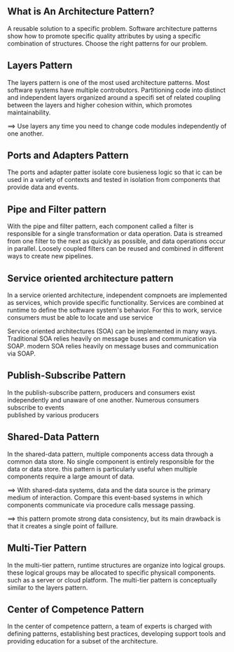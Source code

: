 ## What is An Architecture Pattern?

A reusable solution to a specific problem. Software
architecture patterns show how to promote specific quality attributes
by using a specific combination of structures. Choose the right
patterns for our problem.


## Layers Pattern

The layers pattern is one of the most used architecture patterns.
Most software systems have multiple controbutors. Partitioning code
into distinct and independent layers organized around a specifi set of
related coupling between the layers and higher cohesion within,
which promotes maintainability.

==> Use layers any time you need to change code modules independently of
one another.


## Ports and Adapters Pattern

The ports and adapter patter isolate core busieness logic so that ic
can be used in a variety of contexts and tested in isolation from
components that provide data and events.


## Pipe and Filter pattern

With the pipe and filter pattern, each component called a filter is
responsible for a single transformation or data operation. Data
is streamed from one filter to the next as quickly as possible,
and data operations occur in parallel.
Loosely coupled filters can be reused and combined in different ways
to create new pipelines.


## Service oriented architecture pattern

In a service oriented architecture, independent compnoets are implemented
as services, which provide specific functionality. Services are combined
at runtime to define the software system's behavior. For this to work,
service consumers must be able to locate and use service

Service oriented architectures (SOA) can be implemented in many ways.
Traditional SOA relies heavily on message buses and communication via  
SOAP. modern SOA relies heavily on message buses and communication via
SOAP.

## Publish-Subscribe Pattern

In the publish-subscribe pattern, producers and consumers exist independently
and unaware of one another. Numerous consumers subscribe to events  
published by various producers


## Shared-Data Pattern

In the shared-data pattern, multiple components access data through a
common data store. No single component is entirely responsible for the
data or data store. this pattern is particularly useful when multiple
components require a large amount of data.

==> With shared-data systems, data and the data source is the
primary medium of interaction. Compare this event-based systems
in which components communicate via procedure calls message passing.

==> this pattern promote strong data consistency, but its main drawback is
that it creates a single point of faillure.

## Multi-Tier Pattern

In the multi-tier pattern, runtime structures are organize into logical
groups. these logical groups may be allocated to specific physicall components.
such as a server or cloud platform. The multi-tier pattern is conceptually
similar to the layers pattern.

## Center of Competence Pattern

In the center of competence pattern, a team of experts is charged with
defining patterns, establishing best practices, developing support tools
and providing education for a subset of the architecture.
